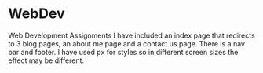 # WebDev
Web Development Assignments
I have included an index page that redirects to 3 blog pages, an about me page and a contact us page.
There is a nav bar and footer.
I have used px for styles so in different screen sizes the effect may be different.
